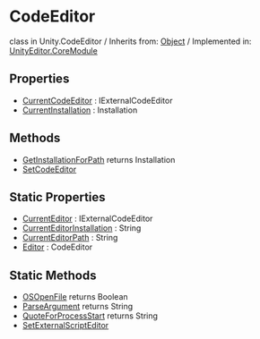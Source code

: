# CodeEditor
class in Unity.CodeEditor
 / Inherits from: <a href="https://docs.unity3d.com/6000.0/Documentation/ScriptReference/Object.html">Object</a> / Implemented in: <a href="https://docs.unity3d.com/6000.0/Documentation/ScriptReference/UnityEditor.CoreModule.html">UnityEditor.CoreModule</a>
## Properties
- <a href="https://docs.unity3d.com/6000.0/Documentation/ScriptReference/CodeEditor-CurrentCodeEditor.html">CurrentCodeEditor</a> : IExternalCodeEditor
- <a href="https://docs.unity3d.com/6000.0/Documentation/ScriptReference/CodeEditor-CurrentInstallation.html">CurrentInstallation</a> : Installation
## Methods
- <a href="https://docs.unity3d.com/6000.0/Documentation/ScriptReference/CodeEditor.GetInstallationForPath.html">GetInstallationForPath</a> returns Installation
- <a href="https://docs.unity3d.com/6000.0/Documentation/ScriptReference/CodeEditor.SetCodeEditor.html">SetCodeEditor</a>
## Static Properties
- <a href="https://docs.unity3d.com/6000.0/Documentation/ScriptReference/CodeEditor-CurrentEditor.html">CurrentEditor</a> : IExternalCodeEditor
- <a href="https://docs.unity3d.com/6000.0/Documentation/ScriptReference/CodeEditor-CurrentEditorInstallation.html">CurrentEditorInstallation</a> : String
- <a href="https://docs.unity3d.com/6000.0/Documentation/ScriptReference/CodeEditor-CurrentEditorPath.html">CurrentEditorPath</a> : String
- <a href="https://docs.unity3d.com/6000.0/Documentation/ScriptReference/CodeEditor-Editor.html">Editor</a> : CodeEditor
## Static Methods
- <a href="https://docs.unity3d.com/6000.0/Documentation/ScriptReference/CodeEditor.OSOpenFile.html">OSOpenFile</a> returns Boolean
- <a href="https://docs.unity3d.com/6000.0/Documentation/ScriptReference/CodeEditor.ParseArgument.html">ParseArgument</a> returns String
- <a href="https://docs.unity3d.com/6000.0/Documentation/ScriptReference/CodeEditor.QuoteForProcessStart.html">QuoteForProcessStart</a> returns String
- <a href="https://docs.unity3d.com/6000.0/Documentation/ScriptReference/CodeEditor.SetExternalScriptEditor.html">SetExternalScriptEditor</a>
